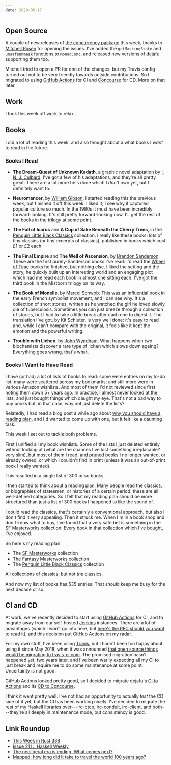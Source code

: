 ```yaml
---
date: 2020-05-17
---
```


## Open Source

A couple of new releases of [the concurrency package][] this week,
thanks to [Mitchell Rosen][] for opening the issues.  I've added the
`getMaskingState` and `unsafeUnmask` functions to `MonadConc`, and
released new versions of [dejafu][] supporting them too.

Mitchell tried to open a PR for one of the changes, but my Travis
config turned out not to be very friendly towards outside
contributions.  So I migrated to using [GitHub Actions][] for CI and
[Concourse][] for CD.  More on that later.

[the concurrency package]: http://hackage.haskell.org/package/concurrency
[dejafu]: https://hackage.haskell.org/package/dejafu
[Mitchell Rosen]: https://github.com/mitchellwrosen
[GitHub Actions]: https://github.com/features/actions
[Concourse]: https://cd.barrucadu.dev/


## Work

I took this week off work to relax.


## Books

I did a lot of reading this week, and also thought about a what books
I *want* to read in the future.

### Books I Read

- **The Dream-Quest of Unknown Kadath**, a graphic novel adaptation by
  [I. N. J. Culbard][].  I've got a few of his adaptations, and
  they're all pretty great.  There are a lot more he's done which I
  *don't* own yet, but I definitely want to.

- **Neuromancer**, by [William Gibson][].  I started reading this the
  previous week, but finished it off this week.  I liked it, I see why
  it captured popular culture so much.  In the 1980s it must have been
  incredibly forward-looking.  It's still pretty forward-looking now.
  I'll get the rest of the books in the trilogy at some point.

- **The Fall of Icarus** and **A Cup of Sake Beneath the Cherry
  Trees**, in the [Penguin Little Black Classics][] collection.  I
  really like these books: lots of tiny classics (or tiny excerpts of
  classics), published in books which cost £1 or £2 each.

- **The Final Empire** and **The Well of Ascension**, by [Brandon
  Sanderson][].  These are the first purely-Sanderson books I've read:
  I'd read the [Wheel of Time][] books he finished, but nothing else.
  I liked the setting and the story, he quickly built up an
  interesting world and an engaging plot which had me read each book
  in almost one sitting each.  I've got the third book in the Mistborn
  trilogy on its way.

- **The Book of Monelle**, by [Marcel Schwob][].  This was an
  influential book in the early French symbolist movement, and I can
  see why.  It's a collection of short stories, written as he watched
  the girl he loved slowly die of tuberculosis.  Sometimes you can
  just breeze through a collection of stories, but I had to take a
  little break after each one to digest it.  The translation I've got,
  by Kit Schluter, is very well done: it's easy to read and, while I
  can't compare with the original, it feels like it kept the emotion
  and the powerful writing.

- **Trouble with Lichen**, by [John Wyndham][].  What happens when two
  biochemists discover a rare type of lichen which slows down ageing?
  Everything goes wrong, that's what.

[I. N. J. Culbard]: https://en.wikipedia.org/wiki/Ian_Culbard
[William Gibson]: https://en.wikipedia.org/wiki/William_Gibson#Neuromancer
[Penguin Little Black Classics]: http://www.littleblackclassics.com/
[Brandon Sanderson]: https://en.wikipedia.org/wiki/Brandon_Sanderson
[Wheel of Time]: https://en.wikipedia.org/wiki/The_Wheel_of_Time
[Marcel Schwob]: https://en.wikipedia.org/wiki/Marcel_Schwob
[John Wyndham]: https://en.wikipedia.org/wiki/John_Wyndham

### Books I Want to Have Read

I have (or had) a lot of lists of books to read: some were entries on
my to-do list; many were scattered across my bookmarks; and still more
were in various Amazon wishlists.  And most of them I'd not reviewed
since first noting them down 5+ years ago.  In practice, I almost
never looked at the lists, and just bought things which caught my eye.
That's not a bad way to buy books but, in that case, why not just
delete the lists?

Relatedly, I had read a blog post a while ago about [why you should
have a reading plan][], and I'd wanted to come up with one, but it
felt like a daunting task.

This week I set out to tackle both problems.

First I unified all my book wishlists.  Some of the lists I just
deleted entirely without looking at (what are the chances I've lost
something irreplacable?  very slim), but most of them I read, and
pruned books I no longer wanted, or already owned, or which I couldn't
find in print (unless it was an out-of-print book I really wanted).

This resulted in a single list of 300 or so books.

I then started to think about a reading plan.  Many people read the
classics, or biographies of statesmen, or histories of a certain
period: these are all well-defined categories.  So I felt that my
reading plan should be more structured than just a list of 300 books I
happened to like the sound of.

I could read the classics, that's certainly a conventional approach,
but also I don't find it very appealing.  Then it struck me.  When I'm
in a book shop and don't know what to buy, I've found that a very safe
bet is something in the [SF Masterworks][] collection.  Every book in
that collection which I've bought, I've enjoyed.

So here's my reading plan:

- The [SF Masterworks][] collection
- The [Fantasy Masterworks][] collection
- The [Penguin Little Black Classics][] collection

All collections of classics, but not *the* classics.

And now my list of books has 535 entries.  That should keep me busy
for the next decade or so.

[why you should have a reading plan]: https://www.artofmanliness.com/articles/why-you-need-a-reading-plan/
[SF Masterworks]: https://en.wikipedia.org/wiki/SF_Masterworks
[Fantasy Masterworks]: https://en.wikipedia.org/wiki/Fantasy_Masterworks


## CI and CD

At work, we've recently decided to start using [GitHub Actions][] for
CI, and to migrate away from our self-hosted [Jenkins][] instances.
There are a lot of advantages (which I won't go into here, but [here's
the RFC should you want to read it][]), and this decision put GitHub
Actions on my radar.

For my own stuff, I've been using [Travis][], but I hadn't been too
happy about using it since May 2018, when it was announced [that open
source things would be migrating to travis-ci.com][].  The promised
migration hasn't happened yet, two years later, and I've been warily
expecting all my CI to just break and require me to do some
maintenance at some point.  Uncertainty is not good.

GitHub Actions looked pretty good, so I decided to migrate dejafu's
[CI to Actions][] and its [CD to Concourse][].

I think it went pretty well.  I've not had an opportunity to actually
*test* the CD side of it yet, but the CI has been working nicely.
I've decided to migrate the rest of my Haskell libraries
over---[irc-ctcp][], [irc-conduit][], [irc-client][], and
[both][]---they're all deeply in maintenance mode, but consistency is
good.

[Jenkins]: https://www.jenkins.io/
[here's the RFC should you want to read it]: https://github.com/alphagov/govuk-rfcs/pull/123
[Travis]: https://travis-ci.org/
[that open source things would be migrating to travis-ci.com]: https://blog.travis-ci.com/2018-05-02-open-source-projects-on-travis-ci-com-with-github-apps
[CI to Actions]: https://github.com/barrucadu/dejafu/pull/321
[CD to Concourse]: https://github.com/barrucadu/barrucadu.dev/compare/22b3ff63833edd658a3b978d6ce70dbb0bd8af61..57ebfcbf9abfd7fdcc8890c9fc3a04f20305bfb0
[irc-ctcp]: https://github.com/barrucadu/irc-ctcp
[irc-conduit]: https://github.com/barrucadu/irc-conduit
[irc-client]: https://github.com/barrucadu/irc-client
[both]: https://github.com/barrucadu/both

## Link Roundup

- [This Week in Rust 338](https://this-week-in-rust.org/blog/2020/05/12/this-week-in-rust-338/)
- [Issue 211 :: Haskell Weekly](https://haskellweekly.news/issue/211.html)
- [The neoliberal era is ending. What comes next?](https://thecorrespondent.com/466/the-neoliberal-era-is-ending-what-comes-next/61655148676-a00ee89a)
- [Mapped: how long did it take to travel the world 100 years ago?](https://www.telegraph.co.uk/travel/news/What-travelling-was-like-100-years-ago/)
